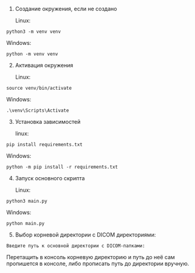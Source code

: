1) Создание окружения, если не создано

   Linux:
```shell
python3 -m venv venv
```

   Windows:
```shell
python -m venv venv
```

2) Активация окружения 

   Linux:
```shell
source venv/bin/activate
```
  
  Windows:
```shell
.\venv\Scripts\Activate
```

3) Установка зависимостей

   linux:
```shell
pip install requirements.txt    
```
  
  Windows:
```shell
python -m pip install -r requirements.txt
```

4) Запуск основного скрипта

   Linux:
```shell
python3 main.py
```
  
  Windows:
```shell
python main.py
```

5) Выбор корневой директории с DICOM директориями:
```shell
Введите путь к основной директории с DICOM-папками: 
```
Перетащить в консоль корневую директорию и путь до неё сам пропишется в консоле, либо прописать путь до директории вручную.
